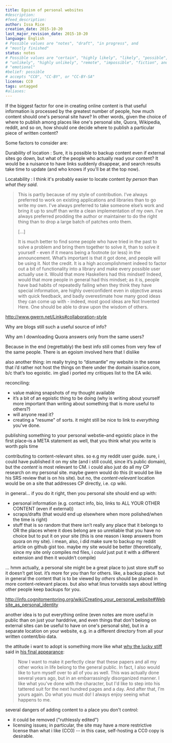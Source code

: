 ```yaml
---
title: Egoism of personal websites
#description: 
#feed_description: 
author: Issa Rice
creation_date: 2015-10-20
last_major_revision_date: 2015-10-20
language: English
# Possible values are "notes", "draft", "in progress", and
# "mostly finished"
status: notes
# Possible values are "certain", "highly likely", "likely", "possible",
# "unlikely", "highly unlikely", "remote", "impossible", "fiction", and
# "emotional"
#belief: possible
# accepts "CC0", "CC-BY", or "CC-BY-SA"
license: CC0
tags: untagged
#aliases: 
---
```


If the biggest factor for one in creating online content is that useful information is processed by the greatest number of people, how much content should one's personal site have?
In other words, given the choice of where to publish among places like one's personal site, Quora, Wikipedia, reddit, and so on, how should one decide where to publish a particular piece of written content? 

Some factors to consider are:

Durability of location
:   Sure, it is possible to backup content even if external sites go down, but what of the people who actually read your content?
It would be a nuisance to have links suddenly disappear, and search results take time to update (and who knows if you'll be at the top now). 

Locatability
:   I think it's probably easier to locate content *by person* than *what they said*.

> This is partly because of my style of contribution. I’ve always
> preferred to work on existing applications and libraries than to go
> write my own. I’ve always preferred to take someone else’s work and
> bring it up to snuff than write a clean implementation of my own. I’ve
> always preferred prodding the author or maintainer to do the right
> thing than to drop a large batch of patches onto them.
>
> [...]
> 
> It is much better to find some people who have tried in the past to
> solve a problem and bring them together to solve it, than to solve it
> yourself - even if it means being a footnote (or less) in the
> announcement. What’s important is that it got done, and people will be
> using it. Not the credit. It is a high accomplishment indeed to factor
> out a bit of functionality into a library and make every possible user
> actually use it. Would that more Haskellers had this mindset! Indeed,
> would that more people in general had this mindset; as it is, people
> have bad habits of repeatedly failing when they think they have
> special information, are highly overconfident even in objective areas
> with quick feedback, and badly overestimate how many good ideas they
> can come up with - indeed, most good ideas are Not Invented Here. One
> should be able to draw upon the wisdom of others.

<http://www.gwern.net/Links#collaboration-style>

Why are blogs still such a useful source of info?

Why am I downloading Quora answers only from the same users?

Because in the end (regrettably) the best info still comes from very few of the same people. There is an egoism involved here that I dislike

also another thing: im really trying to “dismantle” my website in the sense that i’d rather not host the things on there under the domain issarice.com, b/c that’s too egoistic. im glad i ported my critiques list to the EA wiki.

reconciling:

- value making snapshots of my thought available
- it’s a bit of an egoistic thing to be doing (why is writing about yourself more important than writing about something that is more useful to others?)
- will anyone read it?
- creating a "resume" of sorts. it might still be nice to link to *everything* you've done.

 publishing something to your personal webstie–and egoistic place in the first place–is a META statement as well, that you think what you write is worth ppls time


contributing to content-relevant sites. so e.g my reddit user guide.
sure, i could have published it on my site (and i still could, since
it’s public domain), but the *content* is most relevant to CM. i could
also just do all my CP research on my personal site. maybe gwern would do this (it would be like his SRS review that is on his site). but no, the
*content-relevant* location would be on a site that addresses CP
directly, i.e. cp wiki.

in general… if you do it right, then you personal site should end up with:

-   personal information (e.g. contact info,
    bio, links to ALL YOUR OTHER CONTENT (even if external))
-   scraps/drafts (that would end up elsewhere when more polished/when
    the time is right)
-   stuff that is so random that there isn’t really any place that it
    belongs to OR the places where it does belong are so unreliable that
    you have no choice but to put it on your site (this is one reason i
    keep answers from quora on my site). i mean, also, i did make sure to
    backup my reddit article on github gist too. maybe my site would be
    better (theoretically, since my site only compiles md files, i
    *could* just put it with a different extension and then it
    wouldn’t compile)

… hmm actually, a personal site might be a
great place to just store stuff so it doesn’t get lost. it’s more for
*you* than for others. like, a backup place. but in general the
content that is to be viewed by *others* should be placed in more
content-relevant places. but also what linus torvalds says about letting other people keep backups for you.

<http://info.cognitomentoring.org/wiki/Creating_your_personal_website#Website_as_personal_identity>

another idea is to put everything online (even notes are more useful in public than on just your harddrive, and even things that don't belong on external sites can be useful to have on one's personal site), but in a separate location on your website, e.g. in a different directory from all your written content/bio data.

the attitude i want to adopt is something more like what [why the lucky stiff](https://en.wikipedia.org/wiki/Why_the_lucky_stiff) said in [his final appearance](https://archive.org/stream/136875051WhySCompletePrinterSpoolAsOneBook/136875051--why-s-complete-printer-spool-as-one-book_djvu.txt):

> Now I want to make it perfectly clear that these papers and all my
> other works in life belong to the general public. In fact, I also
> would like to turn myself over to all of you as well. This was
> actually done several years ago, but in an embarrassingly disorganized
> manner. I like what you've done with the character, but I'd like to
> step into his tattered suit for the next hundred pages and a day. And
> after that, I'm yours again. Do what you must do! I always enjoy
> seeing what happens to me.

several dangers of adding content to a place you don't control:

- it could be removed ("ruthlessly edited")
- licensing issues; in particular, the site may have a more restrictive license than what i like (CC0) -- in this case, self-hosting a CC0 copy is desirable.
